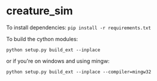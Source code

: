 # creature_sim

To install dependencies:
`pip install -r requirements.txt`

To build the cython modules:

`python setup.py build_ext --inplace`

or if you're on windows and using mingw:

`python setup.py build_ext --inplace --compiler=mingw32`
